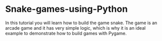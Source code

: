 # Snake-games-using-Python
In this tutorial you will learn how to build the game snake. The game is an arcade game and it has very simple logic, which is why it is an ideal example to demonstrate how to build games with Pygame.
